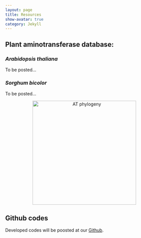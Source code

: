 ```yaml
---
layout: page
title: Resources
show-avatar: true
category: Jekyll
---
```




## Plant aminotransferase database:


### *Arabidopsis thaliana*
To be posted...

### *Sorghum bicolor*
To be posted...



<p align='center'>
	<img src="../img/ATphylogeny2.png" alt='AT phylogeny' height="330px">
</p>



## Github codes
Developed codes will be poosted at our [Github](https://github.com/NfluxMap).







